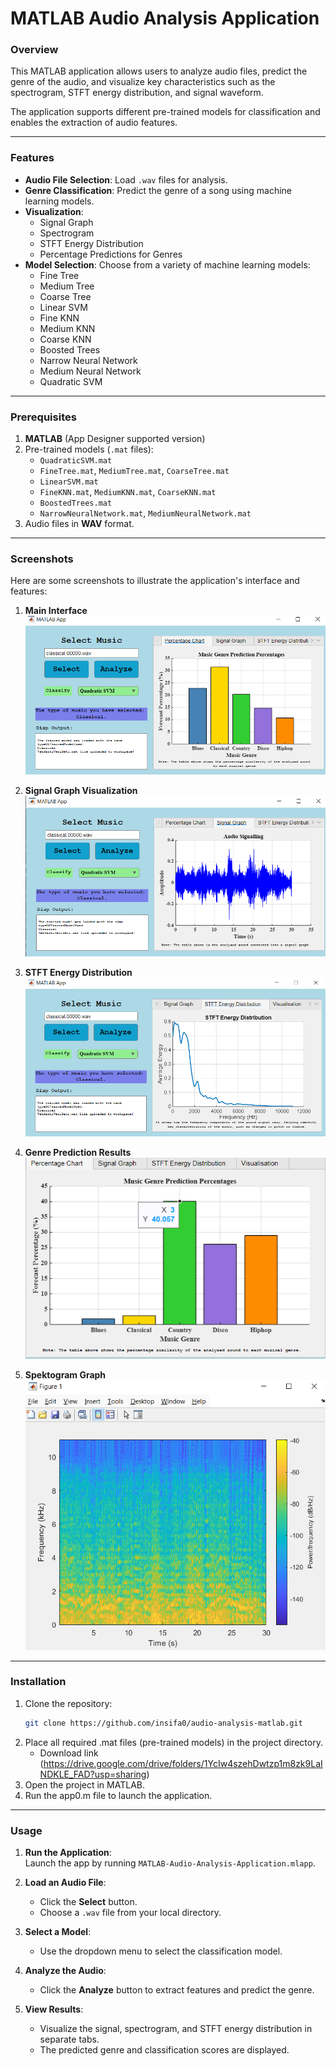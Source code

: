 # **MATLAB Audio Analysis Application**

### **Overview**
This MATLAB application allows users to analyze audio files, predict the genre of the audio, and visualize key characteristics such as the spectrogram, STFT energy distribution, and signal waveform. 

The application supports different pre-trained models for classification and enables the extraction of audio features.

---

### **Features**
- **Audio File Selection**: Load `.wav` files for analysis.
- **Genre Classification**: Predict the genre of a song using machine learning models.
- **Visualization**:
  - Signal Graph
  - Spectrogram
  - STFT Energy Distribution
  - Percentage Predictions for Genres
- **Model Selection**: Choose from a variety of machine learning models:
  - Fine Tree
  - Medium Tree
  - Coarse Tree
  - Linear SVM
  - Fine KNN
  - Medium KNN
  - Coarse KNN
  - Boosted Trees
  - Narrow Neural Network
  - Medium Neural Network
  - Quadratic SVM

---

### **Prerequisites**
1. **MATLAB** (App Designer supported version)
2. Pre-trained models (`.mat` files):
   - `QuadraticSVM.mat`
   - `FineTree.mat`, `MediumTree.mat`, `CoarseTree.mat`
   - `LinearSVM.mat`
   - `FineKNN.mat`, `MediumKNN.mat`, `CoarseKNN.mat`
   - `BoostedTrees.mat`
   - `NarrowNeuralNetwork.mat`, `MediumNeuralNetwork.mat`
3. Audio files in **WAV** format.

---

### **Screenshots**
Here are some screenshots to illustrate the application's interface and features:

1. **Main Interface**  
   ![Main Interface](screenshots/main_interface.png)

2. **Signal Graph Visualization**  
   ![Signal Graph](screenshots/signal_graph.png)

3. **STFT Energy Distribution**  
   ![STFT Energy](screenshots/stft_energy.png)

4. **Genre Prediction Results**  
   ![Genre Prediction](screenshots/genre_prediction.png)

5. **Spektogram Graph**  
   ![Spektogram Graph](screenshots/Spektogram.png)
   

---

### **Installation**
1. Clone the repository:
   ```bash
   git clone https://github.com/insifa0/audio-analysis-matlab.git

2. Place all required .mat files (pre-trained models) in the project directory.
    - Download link (https://drive.google.com/drive/folders/1YcIw4szehDwtzp1m8zk9LaINDKLE_FAD?usp=sharing)
4. Open the project in MATLAB.
5. Run the app0.m file to launch the application.

---

### **Usage**

1. **Run the Application**:  
   Launch the app by running `MATLAB-Audio-Analysis-Application.mlapp`.

2. **Load an Audio File**:  
   - Click the **Select** button.  
   - Choose a `.wav` file from your local directory.

3. **Select a Model**:  
   - Use the dropdown menu to select the classification model.

4. **Analyze the Audio**:  
   - Click the **Analyze** button to extract features and predict the genre.

5. **View Results**:  
   - Visualize the signal, spectrogram, and STFT energy distribution in separate tabs.  
   - The predicted genre and classification scores are displayed.


